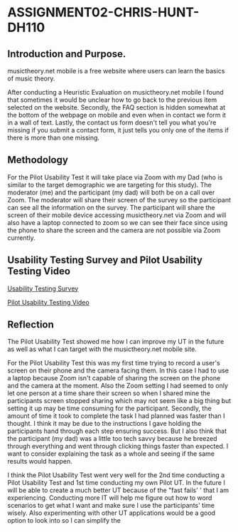 # ASSIGNMENT02-CHRIS-HUNT-DH110

## Introduction and Purpose.

musictheory.net mobile is a free website where users can learn the basics of music theory.

After conducting a Heuristic Evaluation on musictheory.net mobile I found that sometimes it would be unclear how to go back to the previous item selected on the website. Secondly, the FAQ section is hidden somewhat at the bottom of the webpage on mobile and even when in contact we form it in a wall of text. Lastly, the contact us form doesn't tell you what you're missing if you submit a contact form, it just tells you only one of the items if there is more than one missing.

## Methodology

For the Pilot Usability Test it will take place via Zoom with my Dad (who is similar to the target demographic we are targeting for this study). The moderator (me) and the participant (my dad) will both be on a call over Zoom. The moderator will share their screen of the survey so the participant can see all the information on the survey. The participant will share the screen of their mobile device accessing musictheory.net via Zoom and will also have a laptop connected to zoom so we can see their face since using the phone to share the screen and the camera are not possible via Zoom currently.

## Usability Testing Survey and Pilot Usability Testing Video

[Usability Testing Survey](https://forms.gle/daj8mDEPoWLZLFEV7)

[Pilot Usability Testing Video](https://youtu.be/PKlnKv88lO8)

## Reflection

The Pilot Usability Test showed me how I can improve my UT in the future as well as what I can target with the musictheory.net mobile site.

For the Pilot Usability Test this was my first time trying to record a user's screen on their phone and the camera facing them. In this case I had to use a laptop because Zoom isn't capable of sharing the screen on the phone and the camera at the moment. Also the Zoom setting I had seemed to only let one person at a time share their screen so when I shared mine the participants screen stopped sharing which may not seem like a big thing but setting it up may be time consuming for the participant. Secondly, the amount of time it took to complete the task I had planned was faster than I thought. I think it may be due to the instructions I gave holding the participants hand through each step ensuring success. But I also think that the participant (my dad) was a little too tech savvy because he breezed through everything and went through clicking things faster than expected. I want to consider explaining the task as a whole and seeing if the same results would happen.

I think the Pilot Usability Test went very well for the 2nd time conducting a Pilot Usability Test and 1st time conducting my own Pilot UT. In the future I will be able to create a much better UT because of the "fast fails' ' that I am experiencing. Conducting more IT will help me figure out how to word scenarios to get what I want and make sure I use the participants' time wisely. Also experimenting with other UT applications would be a good option to look into so I can simplify the
